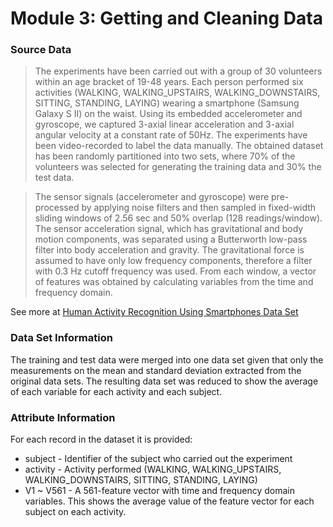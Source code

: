 # Module 3: Getting and Cleaning Data

### Source Data

> The experiments have been carried out with a group of 30 volunteers within an age bracket of 19-48 years. Each person performed six activities (WALKING, WALKING_UPSTAIRS, WALKING_DOWNSTAIRS, SITTING, STANDING, LAYING) wearing a smartphone (Samsung Galaxy S II) on the waist. Using its embedded accelerometer and gyroscope, we captured 3-axial linear acceleration and 3-axial angular velocity at a constant rate of 50Hz. The experiments have been video-recorded to label the data manually. The obtained dataset has been randomly partitioned into two sets, where 70% of the volunteers was selected for generating the training data and 30% the test data.

>The sensor signals (accelerometer and gyroscope) were pre-processed by applying noise filters and then sampled in fixed-width sliding windows of 2.56 sec and 50% overlap (128 readings/window). The sensor acceleration signal, which has gravitational and body motion components, was separated using a Butterworth low-pass filter into body acceleration and gravity. The gravitational force is assumed to have only low frequency components, therefore a filter with 0.3 Hz cutoff frequency was used. From each window, a vector of features was obtained by calculating variables from the time and frequency domain.

See more at [Human Activity Recognition Using Smartphones Data Set](http://archive.ics.uci.edu/ml/datasets/Human+Activity+Recognition+Using+Smartphones)

### Data Set Information

The training and test data were merged into one data set given that only the measurements on the mean and standard deviation extracted from the original data sets. The resulting data set was reduced to show the average of each variable for each activity and each subject.


### Attribute Information
For each record in the dataset it is provided:
* subject - Identifier of the subject who carried out the experiment 
* activity - Activity performed (WALKING, WALKING_UPSTAIRS, WALKING_DOWNSTAIRS, SITTING, STANDING, LAYING) 
* V1 ~ V561 - A 561-feature vector with time and frequency domain variables. This shows the average value of the feature vector for each subject on each activity. 
